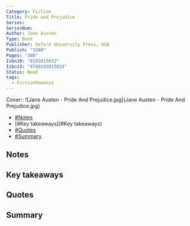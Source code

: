 ```yaml
---
Category: Fiction
Title: Pride and Prejudice
Series: 
SeriesNum: 
Author: Jane Austen
Type: Book
Publisher: Oxford University Press, USA
Publish: "1980"
Pages: "388"
Isbn10: "0192815032"
Isbn13: "9780192815033"
Status: Read
tags:
  - FictionRomance
---
```


Cover:: ![Jane Austen - Pride And Prejudice.jpg](Jane Austen - Pride And Prejudice.jpg)

- [#Notes](#Notes)
- [#Key takeaways](#Key takeaways)
- [#Quotes](#Quotes)
- [#Summary](#Summary)

## Notes

## Key takeaways

## Quotes

## Summary






